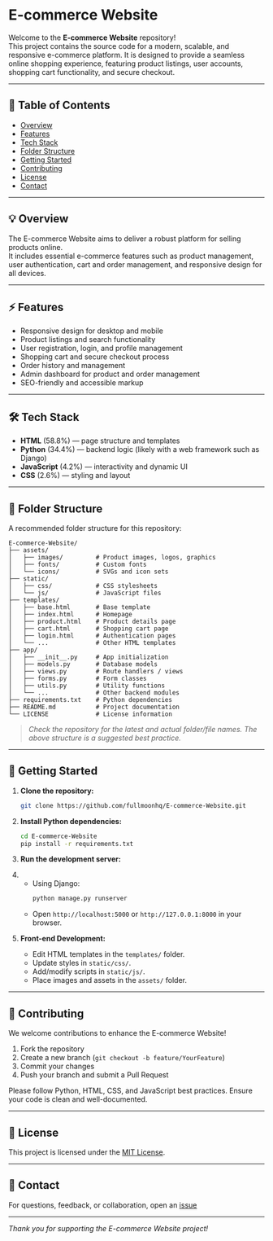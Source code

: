 # E-commerce Website

Welcome to the **E-commerce Website** repository!  
This project contains the source code for a modern, scalable, and responsive e-commerce platform. It is designed to provide a seamless online shopping experience, featuring product listings, user accounts, shopping cart functionality, and secure checkout.

---

## 📖 Table of Contents

- [Overview](#overview)
- [Features](#features)
- [Tech Stack](#tech-stack)
- [Folder Structure](#folder-structure)
- [Getting Started](#getting-started)
- [Contributing](#contributing)
- [License](#license)
- [Contact](#contact)

---

## 💡 Overview

The E-commerce Website aims to deliver a robust platform for selling products online.  
It includes essential e-commerce features such as product management, user authentication, cart and order management, and responsive design for all devices.

---

## ⚡ Features

- Responsive design for desktop and mobile
- Product listings and search functionality
- User registration, login, and profile management
- Shopping cart and secure checkout process
- Order history and management
- Admin dashboard for product and order management
- SEO-friendly and accessible markup

---

## 🛠️ Tech Stack

- **HTML** (58.8%) — page structure and templates
- **Python** (34.4%) — backend logic (likely with a web framework such as Django)
- **JavaScript** (4.2%) — interactivity and dynamic UI
- **CSS** (2.6%) — styling and layout

---

## 📂 Folder Structure

A recommended folder structure for this repository:

```
E-commerce-Website/
├── assets/
│   ├── images/         # Product images, logos, graphics
│   ├── fonts/          # Custom fonts
│   └── icons/          # SVGs and icon sets
├── static/
│   ├── css/            # CSS stylesheets
│   └── js/             # JavaScript files
├── templates/
│   ├── base.html       # Base template
│   ├── index.html      # Homepage
│   ├── product.html    # Product details page
│   ├── cart.html       # Shopping cart page
│   ├── login.html      # Authentication pages
│   └── ...             # Other HTML templates
├── app/
│   ├── __init__.py     # App initialization
│   ├── models.py       # Database models
│   ├── views.py        # Route handlers / views
│   ├── forms.py        # Form classes
│   ├── utils.py        # Utility functions
│   └── ...             # Other backend modules
├── requirements.txt    # Python dependencies
├── README.md           # Project documentation
└── LICENSE             # License information
```

> *Check the repository for the latest and actual folder/file names. The above structure is a suggested best practice.*

---

## 🚀 Getting Started

1. **Clone the repository:**
   ```bash
   git clone https://github.com/fullmoonhq/E-commerce-Website.git
   ```

2. **Install Python dependencies:**
   ```bash
   cd E-commerce-Website
   pip install -r requirements.txt
   ```

3. **Run the development server:**
4. 
   - Using Django:
     ```bash
     python manage.py runserver
     ```
   - Open `http://localhost:5000` or `http://127.0.0.1:8000` in your browser.

5. **Front-end Development:**
   - Edit HTML templates in the `templates/` folder.
   - Update styles in `static/css/`.
   - Add/modify scripts in `static/js/`.
   - Place images and assets in the `assets/` folder.

---

## 📝 Contributing

We welcome contributions to enhance the E-commerce Website!

1. Fork the repository
2. Create a new branch (`git checkout -b feature/YourFeature`)
3. Commit your changes
4. Push your branch and submit a Pull Request

Please follow Python, HTML, CSS, and JavaScript best practices. Ensure your code is clean and well-documented.

---

## 📄 License

This project is licensed under the [MIT License](LICENSE).

---

## 📧 Contact

For questions, feedback, or collaboration, open an [issue](https://github.com/mdmbypoonam/E-commerce-Website/issues)  

---

*Thank you for supporting the E-commerce Website project!*
